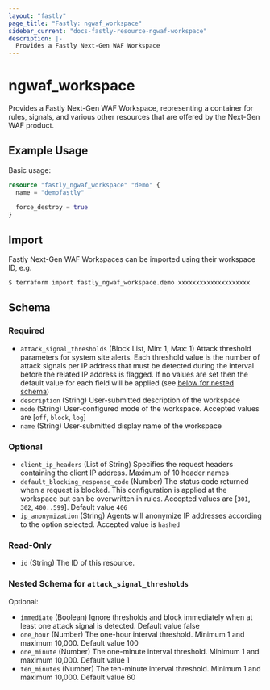 ```yaml
---
layout: "fastly"
page_title: "Fastly: ngwaf_workspace"
sidebar_current: "docs-fastly-resource-ngwaf-workspace"
description: |-
  Provides a Fastly Next-Gen WAF Workspace
---
```


# ngwaf_workspace

Provides a Fastly Next-Gen WAF Workspace, representing a container for
rules, signals, and various other resources that are offered by the
Next-Gen WAF product.

## Example Usage

Basic usage:

```terraform
resource "fastly_ngwaf_workspace" "demo" {
  name = "demofastly"

  force_destroy = true
}
```

## Import

Fastly Next-Gen WAF Workspaces can be imported using their workspace ID, e.g.

```sh
$ terraform import fastly_ngwaf_workspace.demo xxxxxxxxxxxxxxxxxxxx
```

<!-- schema generated by tfplugindocs -->
## Schema

### Required

- `attack_signal_thresholds` (Block List, Min: 1, Max: 1) Attack threshold parameters for system site alerts. Each threshold value is the number of attack signals per IP address that must be detected during the interval before the related IP address is flagged. If no values are set then the default value for each field will be applied (see [below for nested schema](#nestedblock--attack_signal_thresholds))
- `description` (String) User-submitted description of the workspace
- `mode` (String) User-configured mode of the workspace. Accepted values are [`off`, `block`, `log`]
- `name` (String) User-submitted display name of the workspace

### Optional

- `client_ip_headers` (List of String) Specifies the request headers containing the client IP address. Maximum of 10 header names
- `default_blocking_response_code` (Number) The status code returned when a request is blocked. This configuration is applied at the workspace but can be overwritten in rules. Accepted values are [`301`, `302`, `400..599`]. Default value `406`
- `ip_anonymization` (String) Agents will anonymize IP addresses according to the option selected. Accepted value is `hashed`

### Read-Only

- `id` (String) The ID of this resource.

<a id="nestedblock--attack_signal_thresholds"></a>
### Nested Schema for `attack_signal_thresholds`

Optional:

- `immediate` (Boolean) Ignore thresholds and block immediately when at least one attack signal is detected. Default value false
- `one_hour` (Number) The one-hour interval threshold. Minimum 1 and maximum 10,000. Default value 100
- `one_minute` (Number) The one-minute interval threshold. Minimum 1 and maximum 10,000. Default value 1
- `ten_minutes` (Number) The ten-minute interval threshold. Minimum 1 and maximum 10,000. Default value 60
